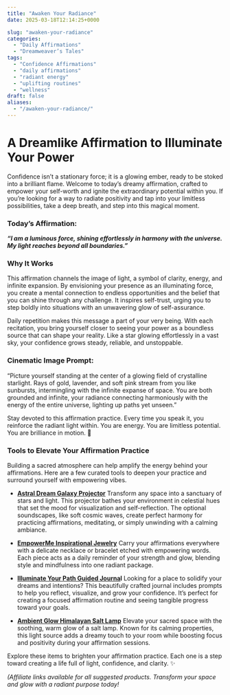 ```yaml
---
title: "Awaken Your Radiance"
date: 2025-03-18T12:14:25+0000

slug: "awaken-your-radiance"
categories:
  - "Daily Affirmations"
  - "Dreamweaver’s Tales"
tags:
  - "Confidence Affirmations"
  - "daily affirmations"
  - "radiant energy"
  - "uplifting routines"
  - "wellness"
draft: false
aliases:
  - "/awaken-your-radiance/"
---
```

# **A Dreamlike Affirmation to Illuminate Your Power**

Confidence isn’t a stationary force; it is a glowing ember, ready to be stoked into a brilliant flame. Welcome to today’s dreamy affirmation, crafted to empower your self-worth and ignite the extraordinary potential within you. If you’re looking for a way to radiate positivity and tap into your limitless possibilities, take a deep breath, and step into this magical moment.

### Today’s Affirmation:

***“I am a luminous force, shining effortlessly in harmony with the universe. My light reaches beyond all boundaries.”***

### Why It Works

This affirmation channels the image of light, a symbol of clarity, energy, and infinite expansion. By envisioning your presence as an illuminating force, you create a mental connection to endless opportunities and the belief that you can shine through any challenge. It inspires self-trust, urging you to step boldly into situations with an unwavering glow of self-assurance.

Daily repetition makes this message a part of your very being. With each recitation, you bring yourself closer to seeing your power as a boundless source that can shape your reality. Like a star glowing effortlessly in a vast sky, your confidence grows steady, reliable, and unstoppable.

### Cinematic Image Prompt:

“Picture yourself standing at the center of a glowing field of crystalline starlight. Rays of gold, lavender, and soft pink stream from you like sunbursts, intermingling with the infinite expanse of space. You are both grounded and infinite, your radiance connecting harmoniously with the energy of the entire universe, lighting up paths yet unseen.”

Stay devoted to this affirmation practice. Every time you speak it, you reinforce the radiant light within. You are energy. You are limitless potential. You are brilliance in motion. 🌟

### Tools to Elevate Your Affirmation Practice

Building a sacred atmosphere can help amplify the energy behind your affirmations. Here are a few curated tools to deepen your practice and surround yourself with empowering vibes.

- **[Astral Dream Galaxy Projector](https://amzn.to/3FxHRHt)**
Transform any space into a sanctuary of stars and light. This projector bathes your environment in celestial hues that set the mood for visualization and self-reflection. The optional soundscapes, like soft cosmic waves, create perfect harmony for practicing affirmations, meditating, or simply unwinding with a calming ambiance.

- **[EmpowerMe Inspirational Jewelry](https://amzn.to/3DK5Y59)**
Carry your affirmations everywhere with a delicate necklace or bracelet etched with empowering words. Each piece acts as a daily reminder of your strength and glow, blending style and mindfulness into one radiant package.

- **[Illuminate Your Path Guided Journa](https://amzn.to/4bD8WVF)l**
Looking for a place to solidify your dreams and intentions? This beautifully crafted journal includes prompts to help you reflect, visualize, and grow your confidence. It’s perfect for creating a focused affirmation routine and seeing tangible progress toward your goals.

- **[Ambient Glow Himalayan Salt Lamp](https://amzn.to/4kxq96R)**
Elevate your sacred space with the soothing, warm glow of a salt lamp. Known for its calming properties, this light source adds a dreamy touch to your room while boosting focus and positivity during your affirmation sessions.

Explore these items to brighten your affirmation practice. Each one is a step toward creating a life full of light, confidence, and clarity. ✨

*(Affiliate links available for all suggested products. Transform your space and glow with a radiant purpose today!*